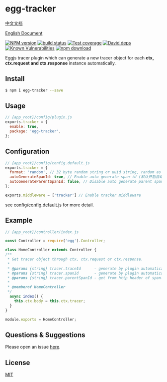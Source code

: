 # egg-tracker

[中文文档](https://github.com/JsonMa/egg-tracker/blob/master/README.zh_CN.md)

[English Document](https://github.com/JsonMa/egg-tracker/blob/master/README.md)

[![NPM version][npm-image]][npm-url]
[![build status][travis-image]][travis-url]
[![Test coverage][codecov-image]][codecov-url]
[![David deps][david-image]][david-url]
[![Known Vulnerabilities][snyk-image]][snyk-url]
[![npm download][download-image]][download-url]

[npm-image]: https://img.shields.io/npm/v/egg-tracker.svg?style=flat-square
[npm-url]: https://npmjs.org/package/egg-tracker
[travis-image]: https://img.shields.io/travis/JsonMa/egg-tracker.svg?style=flat-square
[travis-url]: https://travis-ci.org/JsonMa/egg-tracker
[codecov-image]: https://img.shields.io/codecov/c/github/JsonMa/egg-tracker.svg?style=flat-square
[codecov-url]: https://codecov.io/github/JsonMa/egg-tracker?branch=master
[david-image]: https://img.shields.io/david/JsonMa/egg-tracker.svg?style=flat-square
[david-url]: https://david-dm.org/JsonMa/egg-tracker
[snyk-image]: https://snyk.io/test/npm/egg-tracker/badge.svg?style=flat-square
[snyk-url]: https://snyk.io/test/npm/egg-tracker
[download-image]: https://img.shields.io/npm/dm/egg-tracker.svg?style=flat-square
[download-url]: https://npmjs.org/package/egg-tracker

  Eggjs tracer plugin which can generate a new tracer object for each **ctx, ctx.request and ctx.response** instance automatically.

## Install

```bash
$ npm i egg-tracker --save
```

## Usage

```js
// {app_root}/config/plugin.js
exports.tracker = {
  enable: true,
  package: 'egg-tracker',
};
```

## Configuration

```js
// {app_root}/config/config.default.js
exports.tracker = {
  format: 'random', // 32 byte random string or uuid string, random as default（数据格式，默认为32字节字符串）
  autoGenerateSpanId: true, // Enable auto generate span-id (默认开启自动生成span-id)
  autoGenerateParentSpanId: false, // Disable auto generate parent span-id (默认关闭自动创建parent span-id)
};

exports.middleware = ['tracker'] // Enable tracker middleware

```

see [config/config.default.js](config/config.default.js) for more detail.

## Example
```js
// {app_root}/controller/index.js

const Controller = require('egg').Controller;

class HomeController extends Controller {
/**
 * Get tracer object through ctx, ctx.request or ctx.response.
 *
 * @params {string} tracer.traceId      - generate by plugin automatically if http headers doesn't include trace-id.
 * @params {string} tracer.spanId       - generate by plugin automatically.
 * @params {string} tracer.parentSpanId - get from http header of span-id.
 * 
 * @memberof HomeController
 */
  async index() {
    this.ctx.body = this.ctx.tracer;
  }
}

module.exports = HomeController;
```


## Questions & Suggestions

Please open an issue [here](https://github.com/JsonMa/egg-tracker/issues).

## License

[MIT](LICENSE)
